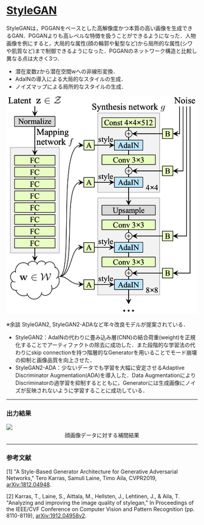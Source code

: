# [StyleGAN](https://arxiv.org/abs/1812.04948)
StyleGANは，PGGANをベースとした高解像度かつ本質の高い画像を生成できるGAN．PGGANよりも高レベルな特徴を扱うことができるようになった．人物画像を例にすると，大局的な属性(顔の輪郭や髪型など)から局所的な属性(シワや肌質など)まで制御できるようになった．PGGANのネットワーク構造と比較し異なる点は大きく3つ．
- 潜在変数zから潜在空間wへの非線形変換．
- AdaINの導入による大局的なスタイルの生成．
- ノイズマップによる局所的なスタイルの生成．

![StyleGAN_model](./images/StyleGAN_model.png)

※余談
StyleGAN2, StyleGAN2-ADAなど年々改良モデルが提案されている．
- StyleGAN2：AdaINの代わりに畳み込み層(CNN)の結合荷重(weight)を正規化することでアーティファクトの除去に成功した．また段階的な学習法の代わりにskip connectionを持つ階層的なGeneratorを用いることでモード崩壊の抑制と画像品質を向上させた．
- StyleGAN2-ADA：少ないデータでも学習を大幅に安定させるAdaptive Discriminator Augmentation(ADA)を導入した．Data AugmentationによりDiscriminatorの過学習を抑制するとともに，Generatorには生成画像にノイズが反映されないように学習することに成功している．

---
### 出力結果
<img src="./images/movie.gif">
<center>
顔画像データに対する補間結果
</center>

---
### 参考文献
[1] "A Style-Based Generator Architecture for Generative Adversarial Networks," Tero Karras, Samuli Laine, Timo Aila, CVPR2019, 
[arXiv:1812.04948](https://arxiv.org/abs/1812.04948).

[2] Karras, T., Laine, S., Aittala, M., Hellsten, J., Lehtinen, J., & Aila, T. "Analyzing and improving the image quality of stylegan," In Proceedings of the IEEE/CVF Conference on Computer Vision and Pattern Recognition (pp. 8110-8119), [arXiv:1912.04958v2](https://arxiv.org/abs/1912.04958v2).